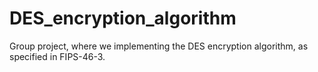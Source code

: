 # DES_encryption_algorithm
Group project, where we implementing the DES encryption algorithm, as specified in FIPS-46-3.
